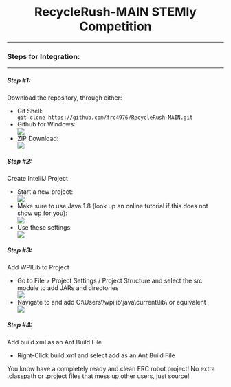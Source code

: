<div align="center"><h1>RecycleRush-MAIN STEMly Competition</h1></div>
<hr/>

<h3>Steps for Integration:</h3>
<hr/>
<h5>Step #1:</h5> Download the repository, through either:
<ul>
<li>Git Shell:</li>
<code>git clone https://github.com/frc4976/RecycleRush-MAIN.git</code>
<li>Github for Windows:</li>
<a href="github-windows://openRepo/https://github.com/frc4976/RecycleRush-MAIN"><img src="http://i.imgur.com/rcBtyhA.png"/></a>
<li>ZIP Download:</li>
<a href="https://github.com/frc4976/RecycleRush-MAIN/archive/master.zip"><img src="http://i.imgur.com/sS7AW0l.png"/></a>
</ul>
<h5>Step #2:</h5> Create IntelliJ Project
<ul>
<li>Start a new project:</li>
<img src="http://i.imgur.com/sJWdeQf.png"/>
<li>Make sure to use Java 1.8 (look up an online tutorial if this does not show up for you):</li>
<img src="http://i.imgur.com/57IvZjl.png"/>
<li>Use these settings:</li>
<img src="http://i.imgur.com/kX7fJlp.png"/>
</ul>
<h5>Step #3:</h5> Add WPILib to Project
<ul>
<li>Go to File > Project Settings / Project Structure and select the src module to add JARs and directories</li>
<img src="http://i.imgur.com/zNBFuxZ.png"/>
<li>Navigate to and add C:\Users\<username>\wpilib\java\current\lib\ or equivalent</li>
<img src="http://i.imgur.com/vOEwTe4.png"/>
</ul>
<h5>Step #4:</h5> Add build.xml as an Ant Build File
<ul>
<li>Right-Click build.xml and select add as an Ant Build File</li>
</ul>

You know have a completely ready and clean FRC robot project! No extra .classpath or .project files that mess up other users, just source!
